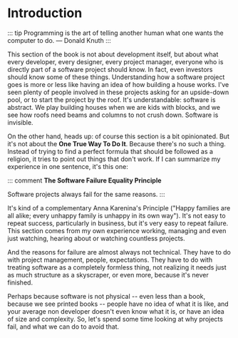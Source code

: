 # Introduction

::: tip
Programming is the art of telling another human what one wants the computer to do.
— Donald Knuth
:::

This section of the book is not about development itself, but about what every developer, every designer, every project manager, everyone who is directly part of a software project should know. In fact, even investors should know some of these things. Understanding how a software project goes is more or less like having an idea of how building a house works. I've seen plenty of people involved in these projects asking for an upside-down pool, or to start the project by the roof. It's understandable: software is abstract. We play building houses when we are kids with blocks, and we see how roofs need beams and columns to not crush down. Software is invisible.

On the other hand, heads up: of course this section is a bit opinionated. But it's not about the **One True Way To Do It**. Because there's no such a thing. Instead of trying to find a perfect formula that should be followed as a religion, it tries to point out things that don't work. If I can summarize my experience in one sentence, it's this one:

::: comment
**The Software Failure Equality Principle**

Software projects always fail for the same reasons.
:::

It's kind of a complementary Anna Karenina's Principle ("Happy families are all alike; every unhappy family is unhappy in its own way"). It's not easy to repeat success, particularly in business, but it's very easy to repeat failure. This section comes from my own experience working, managing and even just watching, hearing about or watching countless projects.

And the reasons for failure are almost always not technical. They have to do with project management, people, expectations. They have to do with treating software as a completely formless thing, not realizing it needs just as much structure as a skyscraper, or even more, because it's never finished.

Perhaps because software is not physical -- even less than a book, because we see printed books -- people have no idea of what it is like, and your average non developer doesn't even know what it is, or have an idea of size and complexity. So, let's spend some time looking at why projects fail, and what we can do to avoid that.
